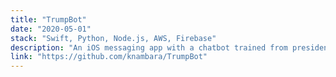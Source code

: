 ```yaml
---
title: "TrumpBot"
date: "2020-05-01"
stack: "Swift, Python, Node.js, AWS, Firebase"
description: "An iOS messaging app with a chatbot trained from president Trump’s transcriptions through DL."
link: "https://github.com/knambara/TrumpBot"
---
```

